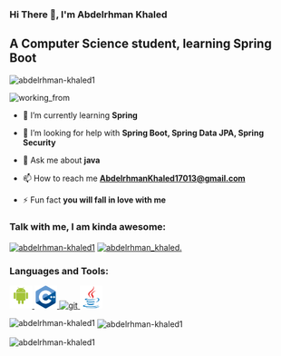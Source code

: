 ### Hi There 👋, I'm Abdelrhman Khaled
## A Computer Science student, learning Spring Boot

<p align="left"> <img src="https://komarev.com/ghpvc/?username=abdelrhman-khaled1&label=Profile%20views&color=0e75b6&style=flat" alt="abdelrhman-khaled1" /> </p>



![working_from](https://user-images.githubusercontent.com/73125122/189867422-1bf890e4-8fd6-4374-b537-aebf148f7450.gif)

- 🌱 I’m currently learning **Spring**

- 🤝 I’m looking for help with **Spring Boot, Spring Data JPA, Spring Security**

- 💬 Ask me about **java**

- 📫 How to reach me **AbdelrhmanKhaled17013@gmail.com**

- ⚡ Fun fact **you will fall in love with me**

### Talk with me, I am kinda awesome: 
<p align="left">
<a href="https://linkedin.com/in/abdelrhman-khaled1" target="blank"><img align="center" src="https://raw.githubusercontent.com/rahuldkjain/github-profile-readme-generator/master/src/images/icons/Social/linked-in-alt.svg" alt="abdelrhman-khaled1" height="30" width="40" /></a>
<a href="https://codeforces.com/profile/abdelrhman_khaled." target="blank"><img align="center" src="https://raw.githubusercontent.com/rahuldkjain/github-profile-readme-generator/master/src/images/icons/Social/codeforces.svg" alt="abdelrhman_khaled." height="30" width="40" /></a>
</p>

<h3 align="left">Languages and Tools:</h3>
<p align="left"> <a href="https://developer.android.com" target="_blank" rel="noreferrer"> <img src="https://raw.githubusercontent.com/devicons/devicon/master/icons/android/android-original-wordmark.svg" alt="android" width="40" height="40"/> </a> <a href="https://www.w3schools.com/cpp/" target="_blank" rel="noreferrer"> <img src="https://raw.githubusercontent.com/devicons/devicon/master/icons/cplusplus/cplusplus-original.svg" alt="cplusplus" width="40" height="40"/> </a> <a href="https://git-scm.com/" target="_blank" rel="noreferrer"> <img src="https://www.vectorlogo.zone/logos/git-scm/git-scm-icon.svg" alt="git" width="40" height="40"/> </a> <a href="https://www.java.com" target="_blank" rel="noreferrer"> <img src="https://raw.githubusercontent.com/devicons/devicon/master/icons/java/java-original.svg" alt="java" width="40" height="40"/> </a> </p>

<p><img align="left" src="https://github-readme-stats.vercel.app/api/top-langs?username=abdelrhman-khaled1&show_icons=true&locale=en&layout=compact" alt="abdelrhman-khaled1" /></p>

<p>&nbsp;<img align="center" src="https://github-readme-stats.vercel.app/api?username=abdelrhman-khaled1&show_icons=true&locale=en" alt="abdelrhman-khaled1" /></p>

<p><img align="center" src="https://github-readme-streak-stats.herokuapp.com/?user=abdelrhman-khaled1&" alt="abdelrhman-khaled1" /></p>


